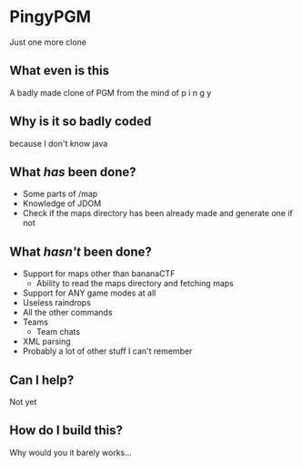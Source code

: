 PingyPGM
========
Just one more clone

What even is this
-----------------

A badly made clone of PGM from the mind of p i n g y 

Why is it so badly coded
------------------------
because I don't know java

What *has* been done?
---------------------
 - Some parts of /map
 - Knowledge of JDOM
 - Check if the maps directory has been already made and generate one if not

What *hasn't* been done?
------------------------
 - Support for maps other than bananaCTF
   - Ability to read the maps directory and fetching maps
 - Support for ANY game modes at all
 - Useless raindrops
 - All the other commands
 - Teams
   - Team chats
 - XML parsing
 - Probably a lot of other stuff I can't remember

Can I help?
-----------
Not yet

How do I build this?
--------------------
Why would you it barely works...

